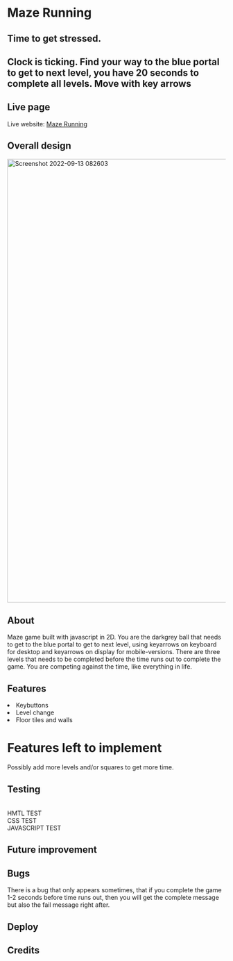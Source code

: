 <h1>Maze Running</h1>
<h2>Time to get stressed.</h2>
<h2>Clock is ticking. Find your way to the blue portal to get to next level, you have 20 seconds to complete all levels. Move with key arrows</h2>

<h2>Live page</h2>
Live website: <a href="https://paradoon.github.io/projec2/" rel="nofollow">Maze Running</a>

<h2>Overall design</h2>

<img width="1022" alt="Screenshot 2022-09-13 082603" src="https://user-images.githubusercontent.com/33704515/189837919-e0f3763b-8fee-42e7-a30c-05e1fb95c1b3.png">

<h2>About</h2>
Maze game built with javascript in 2D. You are the darkgrey ball that needs to get to the blue portal to get to next level, using keyarrows on keyboard for desktop and keyarrows on display for mobile-versions. There are three levels that needs to be completed before the time runs out to complete the game. You are competing against the time, like everything in life. 
<h2>Features</h2>
<li>Keybuttons</li>
<li>Level change</li>
<li>Floor tiles and walls</li>

<h1>Features left to implement</h1>
Possibly add more levels and/or squares to get more time.

<h2>Testing</h2>
<br>HMTL TEST
<br>CSS TEST
<br>JAVASCRIPT TEST


<h2>Future improvement</h2>

<h2>Bugs</h2>
There is a bug that only appears sometimes, that if you complete the game 1-2 seconds before time runs out, then you will get the complete message but also the fail message right after.
<h2>Deploy</h2>

<h2>Credits</h2>

